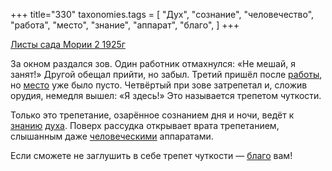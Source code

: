 +++
title="330"
taxonomies.tags = [
 "Дух",
 "сознание",
 "человечество",
 "работа",
 "место",
 "знание",
 "аппарат",
 "благо",
]
+++

[Листы сада Мории 2 1925г](/agni/1925)

За окном раздался зов. Один работник отмахнулся: «Не мешай, я занят!» Другой обещал прийти, но забыл. Третий пришёл после [работы](/tags/работа), но [место](/tags/место) уже было пусто. Четвёртый при зове затрепетал и, сложив орудия, немедля вышел: «Я здесь!» Это называется трепетом чуткости.   

Только это трепетание, озарённое сознанием дня и ночи, ведёт к [знанию](/tags/знание) [духа](/tags/Дух). Поверх рассудка открывает врата трепетанием, слышанным даже [человеческими](/tags/человечество) аппаратами.   

Если сможете не заглушить в себе трепет чуткости — [благо](/tags/благо) вам!   

